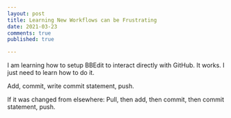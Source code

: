 ```yaml
---
layout: post
title: Learning New Workflows can be Frustrating
date: 2021-03-23
comments: true
published: true

---
```


I am learning how to setup BBEdit to interact directly with GitHub. It works. I just need to learn how to do it.

Add, commit, write commit statement, push.

If it was changed from elsewhere: Pull, then add, then commit, then commit statement, push.
